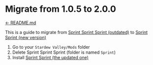 # Migrate from 1.0.5 to 2.0.0
[← README.md](../README.md)

This is a guide to migrate from [Sprint Sprint Sprint (outdated)](https://www.nexusmods.com/stardewvalley/mods/3294) to [Sprint Sprint (new version)](https://www.nexusmods.com/stardewvalley/mods/4778)

1. Go to your ```Stardew Valley/Mods``` folder
2. Delete Sprint Sprint Sprint (folder is named ```Sprint```)
3. Install [Sprint Sprint (the updated one)](https://www.nexusmods.com/stardewvalley/mods/3294)
